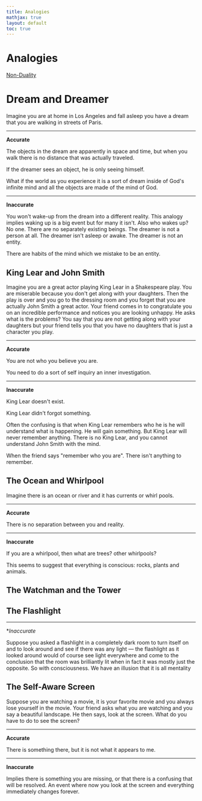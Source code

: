 ```yaml
---
title: Analogies
mathjax: true
layout: default
toc: true
---
```



# Analogies

[Non-Duality](Introduction.html)


# Dream and Dreamer

Imagine you are at home in Los Angeles and fall asleep you have a dream that you are walking in streets of Paris. 


---
**Accurate**

The objects in the dream are apparently in space and time, but when you walk there is no distance that was actually traveled.

If the dreamer sees an object, he is only seeing himself.

What if the world as you experience it is a sort of dream inside of God's infinite mind and all the objects are made of the mind of God.


---
**Inaccurate**

You won't wake-up from the dream into a different reality. This analogy implies waking up is a big event but for many it isn't. 
Also who wakes up? No one. There are no separately existing beings. The dreamer is not a person at all. The dreamer isn't asleep or awake. The dreamer is not an entity.

There are habits of the mind which we mistake to be an entity. 


## King Lear and John Smith

Imagine you are a great actor playing King Lear in a Shakespeare play. You are miserable because you don't get along with your daughters. Then the play is over and you go to the dressing room and you forget that you are actually John Smith a great actor. Your friend comes in to congratulate you on an incredible performance and notices you are looking unhappy. He asks what is the problems? You say that you are not getting along with your daughters but your friend tells you that you have no  daughters that is just a character you play.


---
**Accurate**

You are not who you believe you are.

You need to do a sort of self inquiry an inner investigation.


---
**Inaccurate**

King Lear doesn't exist.

King Lear didn't forgot something. 

Often the confusing is that when King Lear remembers who he is he will understand what is happening. He will gain something. But King Lear will never remember anything. There is no King Lear, and you cannot understand John Smith with the mind.

When the friend says "remember who you are". There isn't anything to remember. 


## The Ocean and Whirlpool

Imagine there is an ocean or river and it has currents or whirl pools.

---
**Accurate**

There is no separation between you and reality.


---
**Inaccurate**

If you are a whirlpool, then what are trees? other whirlpools? 

This seems to suggest that everything is conscious: rocks, plants and animals.


## The Watchman and the Tower


## The Flashlight

---
**Inaccurate*

 Suppose you asked a flashlight in a
completely dark room to turn itself on and to look around and see if there was any light — the
flashlight as it looked around would of course see light everywhere and come to the conclusion
that the room was brilliantly lit when in fact it was mostly just the opposite. 
 So with consciousness. We have an illusion that it is all mentality



## The Self-Aware Screen

Suppose you are watching a movie, it is your favorite movie and you always lose yourself in the movie.
Your friend asks what you are watching and you say a beautiful landscape.  He then says, look at the screen.
What do you have to do to see the screen?


---
**Accurate**

There is something there, but it is not what it appears to me.

---
**Inaccurate**


Implies there is something you are missing, or that there is a confusing that will be resolved. An event where now you look at the screen and everything immediately changes forever.

